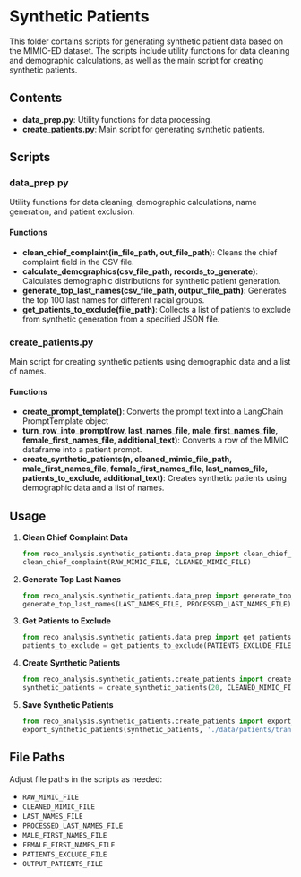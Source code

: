 # Synthetic Patients

This folder contains scripts for generating synthetic patient data based on the MIMIC-ED dataset. The scripts include utility functions for data cleaning and demographic calculations, as well as the main script for creating synthetic patients.

## Contents

- **data_prep.py**: Utility functions for data processing.
- **create_patients.py**: Main script for generating synthetic patients.

## Scripts

### data_prep.py

Utility functions for data cleaning, demographic calculations, name generation, and patient exclusion.

#### Functions

- **clean_chief_complaint(in_file_path, out_file_path)**: Cleans the chief complaint field in the CSV file.
- **calculate_demographics(csv_file_path, records_to_generate)**: Calculates demographic distributions for synthetic patient generation.
- **generate_top_last_names(csv_file_path, output_file_path)**: Generates the top 100 last names for different racial groups.
- **get_patients_to_exclude(file_path)**: Collects a list of patients to exclude from synthetic generation from a specified JSON file.

### create_patients.py

Main script for creating synthetic patients using demographic data and a list of names.

#### Functions

- **create_prompt_template()**: Converts the prompt text into a LangChain PromptTemplate object
- **turn_row_into_prompt(row, last_names_file, male_first_names_file, female_first_names_file, additional_text)**: Converts a row of the MIMIC dataframe into a patient prompt.
- **create_synthetic_patients(n, cleaned_mimic_file_path, male_first_names_file, female_first_names_file, last_names_file, patients_to_exclude, additional_text)**: Creates synthetic patients using demographic data and a list of names.

## Usage

1. **Clean Chief Complaint Data**
    ```python
    from reco_analysis.synthetic_patients.data_prep import clean_chief_complaint
    clean_chief_complaint(RAW_MIMIC_FILE, CLEANED_MIMIC_FILE)
    ```

2. **Generate Top Last Names**
    ```python
    from reco_analysis.synthetic_patients.data_prep import generate_top_last_names
    generate_top_last_names(LAST_NAMES_FILE, PROCESSED_LAST_NAMES_FILE)
    ```

3. **Get Patients to Exclude**
    ```python
    from reco_analysis.synthetic_patients.data_prep import get_patients_to_exclude
    patients_to_exclude = get_patients_to_exclude(PATIENTS_EXCLUDE_FILE)
    ```

4. **Create Synthetic Patients**
    ```python
    from reco_analysis.synthetic_patients.create_patients import create_synthetic_patients
    synthetic_patients = create_synthetic_patients(20, CLEANED_MIMIC_FILE, MALE_FIRST_NAMES_FILE, FEMALE_FIRST_NAMES_FILE, PROCESSED_LAST_NAMES_FILE, patients_to_exclude)
    ```

5. **Save Synthetic Patients**
    ```python
    from reco_analysis.synthetic_patients.create_patients import export_synthetic_patients
    export_synthetic_patients(synthetic_patients, './data/patients/transcripts.json')
    ```

## File Paths

Adjust file paths in the scripts as needed:
- `RAW_MIMIC_FILE`
- `CLEANED_MIMIC_FILE`
- `LAST_NAMES_FILE`
- `PROCESSED_LAST_NAMES_FILE`
- `MALE_FIRST_NAMES_FILE`
- `FEMALE_FIRST_NAMES_FILE`
- `PATIENTS_EXCLUDE_FILE`
- `OUTPUT_PATIENTS_FILE`